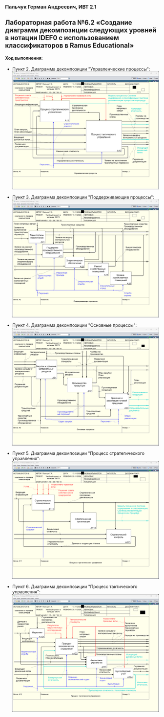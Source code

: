 ### Пальчук Герман Андреевич, ИВТ 2.1

## Лабораторная работа №6.2 «Создание диаграмм декомпозиции следующих уровней в нотации IDEF0 с использованием классификаторов в Ramus Educational»

#### Ход выполнения:

- Пункт 2. Диаграмма декомпозиции "Управленческие процессы":
![](photos/2.png)

- Пункт 3. Диаграмма декомпозиции "Поддерживающие процессы":
![](photos/3.png)

- Пункт 4. Диаграмма декомпозиции "Основные процессы":
![](photos/4.png)

- Пункт 5. Диаграмма декомпозиции "Процесс стратегического управления":
![](photos/5.png)

- Пункт 6. Диаграмма декомпозиции "Процесс тактического управления":
![](photos/6.png)